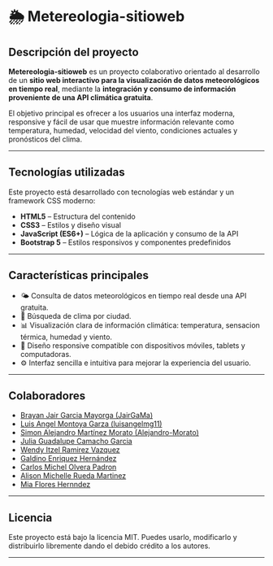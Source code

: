 # 🌦️ Metereologia-sitioweb

## Descripción del proyecto
**Metereologia-sitioweb** es un proyecto colaborativo orientado al desarrollo de un **sitio web interactivo para la visualización de datos meteorológicos en tiempo real**, mediante la **integración y consumo de información proveniente de una API climática gratuita**.  

El objetivo principal es ofrecer a los usuarios una interfaz moderna, responsive y fácil de usar que muestre información relevante como temperatura, humedad, velocidad del viento, condiciones actuales y pronósticos del clima.

---

## Tecnologías utilizadas

Este proyecto está desarrollado con tecnologías web estándar y un framework CSS moderno:

- **HTML5** – Estructura del contenido
- **CSS3** – Estilos y diseño visual
- **JavaScript (ES6+)** – Lógica de la aplicación y consumo de la API
- **Bootstrap 5** – Estilos responsivos y componentes predefinidos

---

## Características principales

- 🌤️ Consulta de datos meteorológicos en tiempo real desde una API gratuita.  
- 📍 Búsqueda de clima por ciudad.  
- 📊 Visualización clara de información climática: temperatura, sensacion térmica, humedad y viento.  
- 📱 Diseño responsive compatible con dispositivos móviles, tablets y computadoras.  
- ⚙️ Interfaz sencilla e intuitiva para mejorar la experiencia del usuario.

---

## Colaboradores

- [Brayan Jair Garcia Mayorga (JairGaMa)](https://github.com/JairGaMa)  
- [Luis Angel Montoya Garza (luisangelmg11)](https://github.com/luisangelmg11)
- [Simon Alejandro Martínez Morato (Alejandro-Morato)](https://github.com/Alejandro-Morato)
- [Julia Guadalupe Camacho Garcia](https://github.com/juliiagpecamachogarcia)
- [Wendy Itzel Ramirez Vazquez](https://github.com/Wendylandia15)
- [Galdino Enriquez Hernández](https://github.com/GnoEnrqzz)
- [Carlos Michel Olvera Padron](https://github.com/stal4muerte)
- [Alison Michelle Rueda Martinez](https://github.com/alisonrueda)
- [Mia Flores Hernndez](https://github.com/Luna8900)

---

## Licencia

Este proyecto está bajo la licencia MIT. Puedes usarlo, modificarlo y distribuirlo libremente dando el debido crédito a los autores.

---
